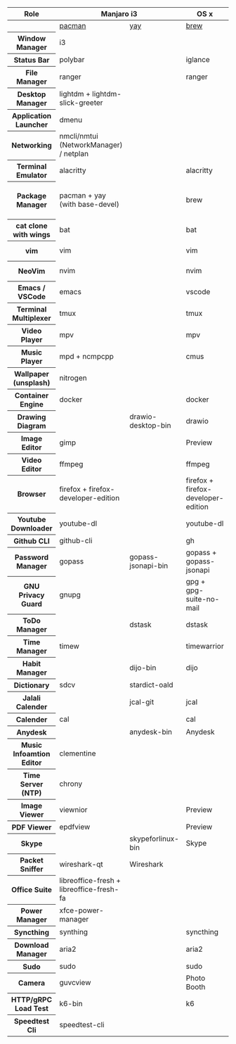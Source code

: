 <!--
	vim: ft=html
-->

<table>
  <thead>
    <tr>
      <th>Role</th>
      <th colspan="2">Manjaro i3</th>
      <th>OS x</th>
      <th colspan="2">windows</th>
    </tr>
  </thead>
  <tbody>
    <tr>
      <td></td>
      <td>
        <a
          href="https://archlinux.org/pacman/"
          target="_blank"
          rel="noopener noreferrer"
          >pacman</a
        >
      </td>
      <td>
        <a
          href="https://github.com/Jguer/yay"
          target="_blank"
          rel="noopener noreferrer"
          >yay</a
        >
      </td>
      <td>
        <a href="https://brew.sh/" target="_blank" rel="noopener noreferrer"
          >brew</a
        >
      </td>
      <td>
        <a href="https://scoop.sh/" target="_blank" rel="noopener noreferrer"
          >scoop</a
        >
      </td>
      <td>
        <a
          href="https://chocolatey.org/"
          target="_blank"
          rel="noopener noreferrer"
          >chocolatey</a
        >
      </td>
    </tr>
    <tr>
      <th>Window Manager</th>
      <td>i3</td>
      <td></td>
      <td></td>
      <td></td>
      <td></td>
    </tr>
    <tr>
      <th>Status Bar</th>
      <td>polybar</td>
      <td></td>
      <td>iglance</td>
      <td></td>
      <td></td>
    </tr>
    <tr>
      <th>File Manager</th>
      <td>ranger</td>
      <td></td>
      <td>ranger</td>
      <td></td>
      <td></td>
    </tr>
    <tr>
      <th>Desktop Manager</th>
      <td>lightdm + lightdm-slick-greeter</td>
      <td></td>
      <td></td>
      <td></td>
      <td></td>
    </tr>
    <tr>
      <th>Application Launcher</th>
      <td>dmenu</td>
      <td></td>
      <td></td>
      <td></td>
      <td></td>
    </tr>
    <tr>
      <th>Networking</th>
      <td>nmcli/nmtui (NetworkManager) / netplan</td>
      <td></td>
      <td></td>
      <td></td>
      <td></td>
    </tr>
    <tr>
      <th>Terminal Emulator</th>
      <td>alacritty</td>
      <td></td>
      <td>alacritty</td>
      <td></td>
      <td></td>
    </tr>
    <tr>
      <th>Package Manager</th>
      <td>pacman + yay (with base-devel)</td>
      <td></td>
      <td>brew</td>
      <td>scopp (with extra bucket)</td>
      <td>choco</td>
    </tr>
    <tr>
      <th>cat clone with wings</th>
      <td>bat</td>
      <td></td>
      <td>bat</td>
      <td>bat</td>
      <td></td>
    </tr>
    <tr>
      <th>vim</th>
      <td>vim</td>
      <td></td>
      <td>vim</td>
      <td>vim (use wsl)</td>
      <td></td>
    </tr>
    <tr>
      <th>NeoVim</th>
      <td>nvim</td>
      <td></td>
      <td>nvim</td>
      <td>nvim (use wsl)</td>
      <td></td>
    </tr>
    <tr>
      <th>Emacs / VSCode</th>
      <td>emacs</td>
      <td></td>
      <td>vscode</td>
      <td></td>
      <td>emacs</td>
    </tr>
    <tr>
      <th>Terminal Multiplexer</th>
      <td>tmux</td>
      <td></td>
      <td>tmux</td>
      <td></td>
      <td></td>
    </tr>
    <tr>
      <th>Video Player</th>
      <td>mpv</td>
      <td></td>
      <td>mpv</td>
      <td></td>
      <td>vlc</td>
    </tr>
    <tr>
      <th>Music Player</th>
      <td>mpd + ncmpcpp</td>
      <td></td>
      <td>cmus</td>
      <td></td>
      <td></td>
    </tr>
    <tr>
      <th>Wallpaper (unsplash)</th>
      <td>nitrogen</td>
      <td></td>
      <td></td>
      <td></td>
      <td></td>
    </tr>
    <tr>
      <th>Container Engine</th>
      <td>docker</td>
      <td></td>
      <td>docker</td>
      <td></td>
      <td></td>
    </tr>
    <tr>
      <th>Drawing Diagram</th>
      <td></td>
      <td>drawio-desktop-bin</td>
      <td>drawio</td>
      <td></td>
      <td></td>
    </tr>
    <tr>
      <th>Image Editor</th>
      <td>gimp</td>
      <td></td>
      <td>Preview</td>
      <td></td>
      <td></td>
    </tr>
    <tr>
      <th>Video Editor</th>
      <td>ffmpeg</td>
      <td></td>
      <td>ffmpeg</td>
      <td>ffmpeg</td>
      <td></td>
    </tr>
    <tr>
      <th>Browser</th>
      <td>firefox + firefox-developer-edition</td>
      <td></td>
      <td>firefox + firefox-developer-edition</td>
      <td></td>
      <td>firefox</td>
    </tr>
    <tr>
      <th>Youtube Downloader</th>
      <td>youtube-dl</td>
      <td></td>
      <td>youtube-dl</td>
      <td>youtube-dl</td>
      <td></td>
    </tr>
    <tr>
      <th>Github CLI</th>
      <td>github-cli</td>
      <td></td>
      <td>gh</td>
      <td></td>
      <td></td>
    </tr>
    <tr>
      <th>Password Manager</th>
      <td>gopass</td>
      <td>gopass-jsonapi-bin</td>
      <td>gopass + gopass-jsonapi</td>
      <td></td>
      <td></td>
    </tr>
    <tr>
      <th>GNU Privacy Guard</th>
      <td>gnupg</td>
      <td></td>
      <td>gpg + gpg-suite-no-mail</td>
      <td></td>
      <td>gpg4win</td>
    </tr>
    <tr>
      <th>ToDo Manager</th>
      <td></td>
      <td>dstask</td>
      <td>dstask</td>
      <td></td>
      <td></td>
    </tr>
    <tr>
      <th>Time Manager</th>
      <td>timew</td>
      <td></td>
      <td>timewarrior</td>
      <td></td>
      <td></td>
    </tr>
    <tr>
      <th>Habit Manager</th>
      <td></td>
      <td>dijo-bin</td>
      <td>dijo</td>
      <td></td>
      <td></td>
    </tr>
    <tr>
      <th>Dictionary</th>
      <td>sdcv</td>
      <td>stardict-oald</td>
      <td></td>
      <td></td>
      <td></td>
    </tr>
    <tr>
      <th>Jalali Calender</th>
      <td></td>
      <td>jcal-git</td>
      <td>jcal</td>
      <td></td>
      <td></td>
    </tr>
    <tr>
      <th>Calender</th>
      <td>cal</td>
      <td></td>
      <td>cal</td>
      <td></td>
      <td></td>
    </tr>
    <tr>
      <th>Anydesk</th>
      <td></td>
      <td>anydesk-bin</td>
      <td>Anydesk</td>
      <td></td>
      <td></td>
    </tr>
    <tr>
      <th>Music Infoamtion Editor</th>
      <td>clementine</td>
      <td></td>
      <td></td>
      <td></td>
      <td></td>
    </tr>
    <tr>
      <th>Time Server (NTP)</th>
      <td>chrony</td>
      <td></td>
      <td></td>
      <td></td>
      <td></td>
    </tr>
    <tr>
      <th>Image Viewer</th>
      <td>viewnior</td>
      <td></td>
      <td>Preview</td>
      <td></td>
      <td></td>
    </tr>
    <tr>
      <th>PDF Viewer</th>
      <td>epdfview</td>
      <td></td>
      <td>Preview</td>
      <td></td>
      <td>adobereader</td>
    </tr>
    <tr>
      <th>Skype</th>
      <td></td>
      <td>skypeforlinux-bin</td>
      <td>Skype</td>
      <td></td>
      <td>Skype</td>
    </tr>
    <tr>
      <th>Packet Sniffer</th>
      <td>wireshark-qt</td>
      <td>Wireshark</td>
      <td></td>
      <td></td>
      <td></td>
    </tr>
    <tr>
      <th>Office Suite</th>
      <td>libreoffice-fresh + libreoffice-fresh-fa</td>
      <td></td>
      <td></td>
      <td></td>
      <td>Microsoft Windows</td>
    </tr>
    <tr>
      <th>Power Manager</th>
      <td>xfce-power-manager</td>
      <td></td>
      <td></td>
      <td></td>
      <td></td>
    </tr>
    <tr>
      <th>Syncthing</th>
      <td>synthing</td>
      <td></td>
      <td>syncthing</td>
      <td></td>
      <td>SyncTrayzor</td>
    </tr>
    <tr>
      <th>Download Manager</th>
      <td>aria2</td>
      <td></td>
      <td>aria2</td>
      <td>aria2</td>
      <td></td>
    </tr>
    <tr>
      <th>Sudo</th>
      <td>sudo</td>
      <td></td>
      <td>sudo</td>
      <td>sudo</td>
      <td></td>
    </tr>
    <tr>
      <th>Camera</th>
      <td>guvcview</td>
      <td></td>
      <td>Photo Booth</td>
      <td></td>
      <td>Camera</td>
    </tr>
    <tr>
      <th>HTTP/gRPC Load Test</th>
      <td>k6-bin</td>
      <td></td>
      <td>k6</td>
      <td></td>
      <td></td>
    </tr>
    <tr>
      <th>Speedtest Cli</th>
      <td>speedtest-cli</td>
      <td></td>
      <td></td>
      <td></td>
      <td></td>
    </tr>
  </tbody>
</table>
